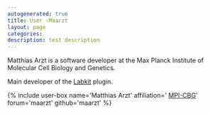 ```yaml
---
autogenerated: true
title: User ›Maarzt
layout: page
categories: 
description: test description
---
```


Matthias Arzt is a software developer at the Max Planck Institute of Molecular Cell Biology and Genetics.

Main developer of the [Labkit](Labkit) plugin.

{% include user-box name='Matthias Arzt' affiliation=' [MPI-CBG](https://www.mpi-cbg.de/)' forum='maarzt' github='maarzt' %}
